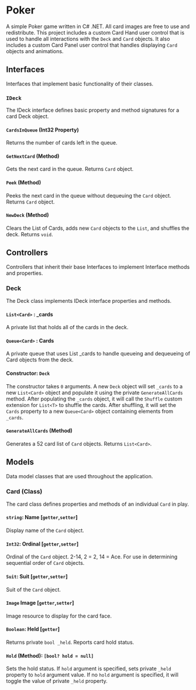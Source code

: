 # Poker
A simple Poker game written in C# .NET. All card images are free to use and redistribute. This project includes a custom Card Hand
user control that is used to handle all interactions with the `Deck` and `Card` objects. It also includes a custom Card Panel
user control that handles displaying `Card` objects and animations.

## Interfaces
Interfaces that implement basic functionality of their classes.
### `IDeck`
The IDeck interface defines basic property and method signatures for a card Deck object.
#### `CardsInQueue` (Int32 Property)
Returns the number of cards left in the queue.
#### `GetNextCard` (Method)
Gets the next card in the queue. Returns `Card` object.
#### `Peek` (Method)
Peeks the next card in the queue without dequeuing the `Card` object. Returns `Card` object. 
#### `NewDeck` (Method)
Clears the List of Cards, adds new `Card` objects to the `List`, and shuffles the deck. Returns `void`.

## Controllers
Controllers that inherit their base Interfaces to implement Interface methods and properties.
### Deck
The Deck class implements IDeck interface properties and methods.
#### `List<Card>` : _cards
A private list that holds all of the cards in the deck.
#### `Queue<Card>` : Cards
A private queue that uses List<Card> _cards to handle queueing and dequeueing of Card objects from the deck.
#### Constructor: `Deck`
The constructor takes `0` arguments. A new `Deck` object will set `_cards` to a new `List<Card>` object and 
populate it using the private `GenerateAllCards` method. After populating the `_cards` object, it will call the `Shuffle`
custom extension for `List<T>` to shuffle the cards. After shuffling, it will set the `Cards` property to a new `Queue<Card>`
object containing elements from `_cards`.
#### `GenerateAllCards` (Method)
Generates a 52 card list of `Card` objects. Returns `List<Card>`.

## Models
Data model classes that are used throughout the application.
### Card (Class)
The card class defines properties and methods of an individual `Card` in play.
#### `string`: Name \[`getter`,`setter`\]
Display name of the `Card` object.
#### `Int32`: Ordinal \[`getter`,`setter`\]
Ordinal of the `Card` object. 2-14, 2 = 2, 14 = Ace. For use in determining sequential order of `Card` objects.
#### `Suit`: Suit \[`getter`,`setter`\]
Suit of the `Card` object.
#### `Image` Image \[`getter`,`setter`\]
Image resource to display for the card face.
#### `Boolean`: Held \[`getter`\]
Returns private `bool _held`. Reports card hold status.
#### `Hold` (Method): `[bool? hold = null]`
Sets the hold status. If `hold` argument is specified, sets private `_held` property to `hold` argument value. If no
`hold` argument is specified, it will toggle the value of private `_held` property.
